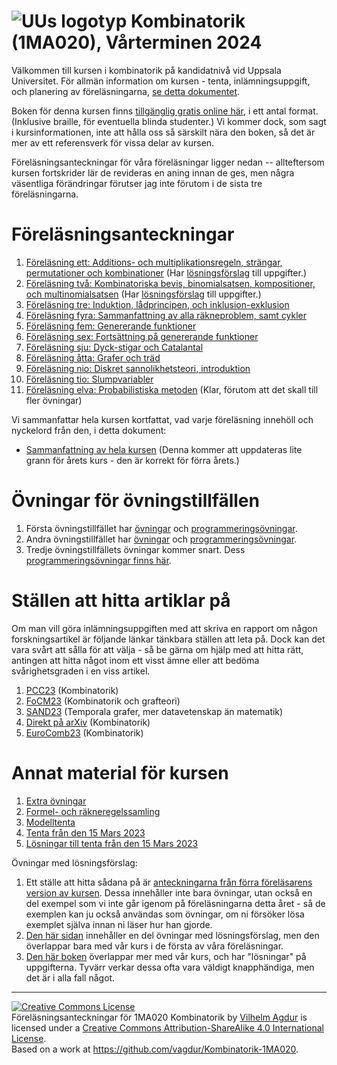 # ![UUs logotyp](./graphics/UU_logo_color.png "UUs logotyp") Kombinatorik (1MA020), Vårterminen 2024

Välkommen till kursen i kombinatorik på kandidatnivå vid Uppsala Universitet. För allmän information om kursen - tenta, inlämningsuppgift, och planering av föreläsningarna, [se detta dokumentet](https://vagdur.github.io/Kombinatorik-1MA020/kursinformation.pdf).

Boken för denna kursen finns [tillgänglig gratis online här](https://rellek.net/book/app-comb.html), i ett antal format. (Inklusive braille, för eventuella blinda studenter.) Vi kommer dock, som sagt i kursinformationen, inte att hålla oss så särskilt nära den boken, så det är mer av ett referensverk för vissa delar av kursen.

Föreläsningsanteckningar för våra föreläsningar ligger nedan -- allteftersom kursen fortskrider lär de revideras en aning innan de ges, men några väsentliga förändringar förutser jag inte förutom i de sista tre föreläsningarna.

# Föreläsningsanteckningar

1. [Föreläsning ett: Additions- och multiplikationsregeln, strängar, permutationer och kombinationer](https://vagdur.github.io/Kombinatorik-1MA020/lecture1.pdf) (Har [lösningsförslag](https://vagdur.github.io/Kombinatorik-1MA020/lecture1_solutions.pdf) till uppgifter.)
2. [Föreläsning två: Kombinatoriska bevis, binomialsatsen, kompositioner, och multinomialsatsen](https://vagdur.github.io/Kombinatorik-1MA020/lecture2.pdf) (Har [lösningsförslag](https://vagdur.github.io/Kombinatorik-1MA020/lecture2_solutions.pdf) till uppgifter.)
3. [Föreläsning tre: Induktion, lådprincipen, och inklusion-exklusion](https://vagdur.github.io/Kombinatorik-1MA020/lecture3.pdf)
4. [Föreläsning fyra: Sammanfattning av alla räkneproblem, samt cykler](https://vagdur.github.io/Kombinatorik-1MA020/lecture4.pdf)
5. [Föreläsning fem: Genererande funktioner](https://vagdur.github.io/Kombinatorik-1MA020/lecture5.pdf)
6. [Föreläsning sex: Fortsättning på genererande funktioner](https://vagdur.github.io/Kombinatorik-1MA020/lecture6.pdf)
7. [Föreläsning sju: Dyck-stigar och Catalantal](https://vagdur.github.io/Kombinatorik-1MA020/lecture7.pdf)
8. [Föreläsning åtta: Grafer och träd](https://vagdur.github.io/Kombinatorik-1MA020/lecture8.pdf)
9. [Föreläsning nio: Diskret sannolikhetsteori, introduktion](https://vagdur.github.io/Kombinatorik-1MA020/lecture9.pdf)
10. [Föreläsning tio: Slumpvariabler](https://vagdur.github.io/Kombinatorik-1MA020/lecture10.pdf)
11. [Föreläsning elva: Probabilistiska metoden](https://vagdur.github.io/Kombinatorik-1MA020/lecture11.pdf) (Klar, förutom att det skall till fler övningar)

Vi sammanfattar hela kursen kortfattat, vad varje föreläsning innehöll och nyckelord från den, i detta dokument:

* [Sammanfattning av hela kursen](https://vagdur.github.io/Kombinatorik-1MA020/course_summary.pdf) (Denna kommer att uppdateras lite grann för årets kurs - den är korrekt för förra årets.)

# Övningar för övningstillfällen

1. Första övningstillfället har [övningar](https://vagdur.github.io/Kombinatorik-1MA020/analytical_exercises1.pdf) och [programmeringsövningar](https://vagdur.github.io/Kombinatorik-1MA020/programming_exercises1.pdf).
2. Andra övningstillfället har [övningar](https://vagdur.github.io/Kombinatorik-1MA020/analytical_exercises2.pdf) och [programmeringsövningar](https://vagdur.github.io/Kombinatorik-1MA020/programming_exercises2.pdf).
3. Tredje övningstillfällets övningar kommer snart. Dess [programmeringsövningar finns här](https://vagdur.github.io/Kombinatorik-1MA020/programming_exercises3.pdf).

# Ställen att hitta artiklar på

Om man vill göra inlämningsuppgiften med att skriva en rapport om någon forskningsartikel är följande länkar tänkbara ställen att leta på. Dock kan det vara svårt att sålla för att välja - så be gärna om hjälp med att hitta rätt, antingen att hitta något inom ett visst ämne eller att bedöma svårighetsgraden i en viss artikel.

1. [PCC23](https://sites.google.com/view/pcc2023) (Kombinatorik)
2. [FoCM23](https://focm2023.pages.math.cnrs.fr/workshops/workshop-1/item/110-workshop-1-3.html) (Kombinatorik och grafteori)
3. [SAND23](https://sand-conf.org/) (Temporala grafer, mer datavetenskap än matematik)
4. [Direkt på arXiv](https://arxiv.org/list/math.co/recent) (Kombinatorik)
5. [EuroComb23](https://iuuk.mff.cuni.cz/events/conferences/eurocomb23/) (Kombinatorik)

# Annat material för kursen

1. [Extra övningar](https://vagdur.github.io/Kombinatorik-1MA020/extra_exercises.pdf)
2. [Formel- och räkneregelssamling](https://vagdur.github.io/Kombinatorik-1MA020/formulae.pdf)
3. [Modelltenta](https://vagdur.github.io/Kombinatorik-1MA020/modelltenta.pdf)
4. [Tenta från den 15 Mars 2023](https://vagdur.github.io/Kombinatorik-1MA020/tenta_15mars.pdf)
5. [Lösningar till tenta från den 15 Mars 2023](https://vagdur.github.io/Kombinatorik-1MA020/solutions_march15_23.pdf)

Övningar med lösningsförslag: 
1. Ett ställe att hitta sådana på är [anteckningarna från förra föreläsarens version av kursen](https://vagdur.github.io/Kombinatorik-1MA020/CombinatoricsCourse.pdf). Dessa innehåller inte bara övningar, utan också en del exempel som vi inte går igenom på föreläsningarna detta året - så de exemplen kan ju också användas som övningar, om ni försöker lösa exemplet själva innan ni läser hur han gjorde. 
2. [Den här sidan](https://www.math.wichita.edu/~hammond/math321/section-counting-binomial.html) innehåller en del övningar med lösningsförslag, men den överlappar bara med vår kurs i de första av våra föreläsningar.
3. [Den här boken](https://discrete.openmathbooks.org/dmoi2/frontmatter.html) överlappar mer med vår kurs, och har "lösningar" på uppgifterna. Tyvärr verkar dessa ofta vara väldigt knapphändiga, men det är i alla fall något.

<hr />

<a rel="license" href="http://creativecommons.org/licenses/by-sa/4.0/"><img alt="Creative Commons License" style="border-width:0" src="https://i.creativecommons.org/l/by-sa/4.0/88x31.png" /></a><br /><span xmlns:dct="http://purl.org/dc/terms/" href="http://purl.org/dc/dcmitype/Text" property="dct:title" rel="dct:type">Föreläsningsanteckningar för 1MA020 Kombinatorik</span> by <a xmlns:cc="http://creativecommons.org/ns#" href="https://github.com/vagdur" property="cc:attributionName" rel="cc:attributionURL">Vilhelm Agdur</a> is licensed under a <a rel="license" href="http://creativecommons.org/licenses/by-sa/4.0/">Creative Commons Attribution-ShareAlike 4.0 International License</a>.<br />Based on a work at <a xmlns:dct="http://purl.org/dc/terms/" href="https://github.com/vagdur/Kombinatorik-1MA020" rel="dct:source">https://github.com/vagdur/Kombinatorik-1MA020</a>.
